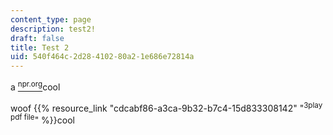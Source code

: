 ```yaml
---
content_type: page
description: test2!
draft: false
title: Test 2
uid: 540f464c-2d28-4102-80a2-1e686e72814a
---
```

a [<sup>npr.org</sup>](npr.org)cool

woof {{% resource_link "cdcabf86-a3ca-9b32-b7c4-15d833308142" "<sup>3play pdf file</sup>" %}}cool